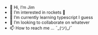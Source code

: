 - 👋 Hi, I’m Jim
- 👀 I’m interested in rockets 🚀
- 🌱 I’m currently learning typescript I guess
- 💞️ I’m looking to collaborate on whatever
- 📫 How to reach me ... ¯\_(ツ)_/¯

<!---
jwoodwardffdc/jwoodwardffdc is a ✨ special ✨ repository because its `README.md` (this file) appears on your GitHub profile.
You can click the Preview link to take a look at your changes.
--->
